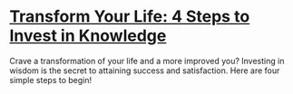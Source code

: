 
# [Transform Your Life: 4 Steps to Invest in Knowledge](https://www.mindhaste.com/t/knowledge/transform-your-life-4-steps-to-invest-in-knowledge-184)

Crave a transformation of your life and a more improved you? Investing in wisdom is the secret to attaining success and satisfaction. Here are four simple steps to begin!
    